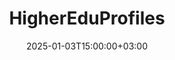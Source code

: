 ---
weight: 10000
date: 2024-12-27T12:00:00+00:00
title: "HigherEduProfiles"
icon: edit_document
description: "Explore Comprehensive Profiles of Universities Across the Globe"
date: 2025-01-03T15:00:00+03:00
---